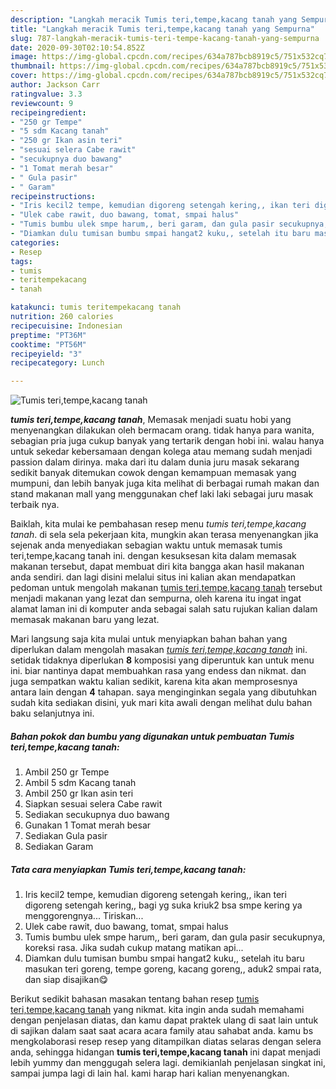 ```yaml
---
description: "Langkah meracik Tumis teri,tempe,kacang tanah yang Sempurna"
title: "Langkah meracik Tumis teri,tempe,kacang tanah yang Sempurna"
slug: 787-langkah-meracik-tumis-teri-tempe-kacang-tanah-yang-sempurna
date: 2020-09-30T02:10:54.852Z
image: https://img-global.cpcdn.com/recipes/634a787bcb8919c5/751x532cq70/tumis-teritempekacang-tanah-foto-resep-utama.jpg
thumbnail: https://img-global.cpcdn.com/recipes/634a787bcb8919c5/751x532cq70/tumis-teritempekacang-tanah-foto-resep-utama.jpg
cover: https://img-global.cpcdn.com/recipes/634a787bcb8919c5/751x532cq70/tumis-teritempekacang-tanah-foto-resep-utama.jpg
author: Jackson Carr
ratingvalue: 3.3
reviewcount: 9
recipeingredient:
- "250 gr Tempe"
- "5 sdm Kacang tanah"
- "250 gr Ikan asin teri"
- "sesuai selera Cabe rawit"
- "secukupnya duo bawang"
- "1 Tomat merah besar"
- " Gula pasir"
- " Garam"
recipeinstructions:
- "Iris kecil2 tempe, kemudian digoreng setengah kering,, ikan teri digoreng setengah kering,, bagi yg suka kriuk2 bsa smpe kering ya menggorengnya... Tiriskan..."
- "Ulek cabe rawit, duo bawang, tomat, smpai halus"
- "Tumis bumbu ulek smpe harum,, beri garam, dan gula pasir secukupnya, koreksi rasa. Jika sudah cukup matang matikan api..."
- "Diamkan dulu tumisan bumbu smpai hangat2 kuku,, setelah itu baru masukan teri goreng, tempe goreng, kacang goreng,, aduk2 smpai rata, dan siap disajikan😋"
categories:
- Resep
tags:
- tumis
- teritempekacang
- tanah

katakunci: tumis teritempekacang tanah 
nutrition: 260 calories
recipecuisine: Indonesian
preptime: "PT36M"
cooktime: "PT56M"
recipeyield: "3"
recipecategory: Lunch

---
```



![Tumis teri,tempe,kacang tanah](https://img-global.cpcdn.com/recipes/634a787bcb8919c5/751x532cq70/tumis-teritempekacang-tanah-foto-resep-utama.jpg)

<b><i>tumis teri,tempe,kacang tanah</i></b>, Memasak menjadi suatu hobi yang menyenangkan dilakukan oleh bermacam orang. tidak hanya para wanita, sebagian pria juga cukup banyak yang tertarik dengan hobi ini. walau hanya untuk sekedar kebersamaan dengan kolega atau memang sudah menjadi passion dalam dirinya. maka dari itu dalam dunia juru masak sekarang sedikit banyak ditemukan cowok dengan kemampuan memasak yang mumpuni, dan lebih banyak juga kita melihat di berbagai rumah makan dan stand makanan mall yang menggunakan chef laki laki sebagai juru masak terbaik nya.



Baiklah, kita mulai ke pembahasan resep menu <i>tumis teri,tempe,kacang tanah</i>. di sela sela pekerjaan kita, mungkin akan terasa menyenangkan jika sejenak anda menyediakan sebagian waktu untuk memasak tumis teri,tempe,kacang tanah ini. dengan kesuksesan kita dalam memasak makanan tersebut, dapat membuat diri kita bangga akan hasil makanan anda sendiri. dan lagi disini melalui situs ini kalian akan mendapatkan pedoman untuk mengolah makanan <u>tumis teri,tempe,kacang tanah</u> tersebut menjadi makanan yang lezat dan sempurna, oleh karena itu ingat ingat alamat laman ini di komputer anda sebagai salah satu rujukan kalian dalam memasak makanan baru yang lezat.


Mari langsung saja kita mulai untuk menyiapkan bahan bahan yang diperlukan dalam mengolah masakan <u><i>tumis teri,tempe,kacang tanah</i></u> ini. setidak tidaknya diperlukan <b>8</b> komposisi yang diperuntuk kan untuk menu ini. biar nantinya dapat membuahkan rasa yang endess dan nikmat. dan juga sempatkan waktu kalian sedikit, karena kita akan memprosesnya antara lain dengan <b>4</b> tahapan. saya menginginkan segala yang dibutuhkan sudah kita sediakan disini, yuk mari kita awali dengan melihat dulu bahan baku selanjutnya ini.

<!--inarticleads1-->

##### Bahan pokok dan bumbu yang digunakan untuk pembuatan Tumis teri,tempe,kacang tanah:

1. Ambil 250 gr Tempe
1. Ambil 5 sdm Kacang tanah
1. Ambil 250 gr Ikan asin teri
1. Siapkan sesuai selera Cabe rawit
1. Sediakan secukupnya duo bawang
1. Gunakan 1 Tomat merah besar
1. Sediakan  Gula pasir
1. Sediakan  Garam




<!--inarticleads2-->

##### Tata cara menyiapkan Tumis teri,tempe,kacang tanah:

1. Iris kecil2 tempe, kemudian digoreng setengah kering,, ikan teri digoreng setengah kering,, bagi yg suka kriuk2 bsa smpe kering ya menggorengnya... Tiriskan...
1. Ulek cabe rawit, duo bawang, tomat, smpai halus
1. Tumis bumbu ulek smpe harum,, beri garam, dan gula pasir secukupnya, koreksi rasa. Jika sudah cukup matang matikan api...
1. Diamkan dulu tumisan bumbu smpai hangat2 kuku,, setelah itu baru masukan teri goreng, tempe goreng, kacang goreng,, aduk2 smpai rata, dan siap disajikan😋




Berikut sedikit bahasan masakan tentang bahan resep <u>tumis teri,tempe,kacang tanah</u> yang nikmat. kita ingin anda sudah memahami dengan penjelasan diatas, dan kamu dapat praktek ulang di saat lain untuk di sajikan dalam saat saat acara acara family atau sahabat anda. kamu bs mengkolaborasi resep resep yang ditampilkan diatas selaras dengan selera anda, sehingga hidangan <b>tumis teri,tempe,kacang tanah</b> ini dapat menjadi lebih yummy dan menggugah selera lagi. demikianlah penjelasan singkat ini, sampai jumpa lagi di lain hal. kami harap hari kalian menyenangkan.
